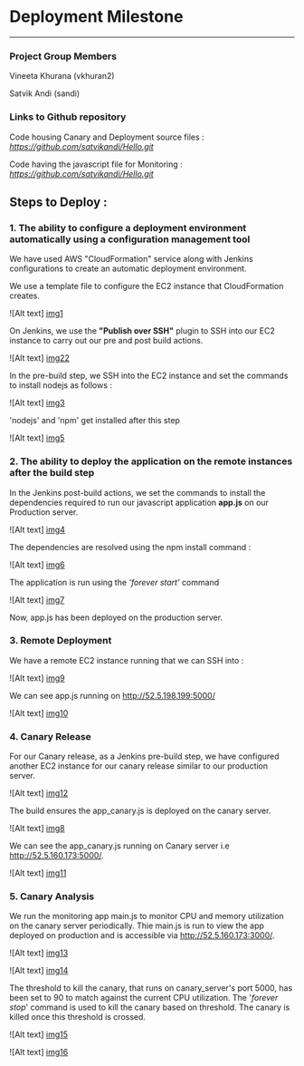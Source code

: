 # Deployment Milestone
---------------------------------------------------------------------------------------------

### Project Group Members 

Vineeta Khurana (vkhuran2)

Satvik Andi (sandi)

### Links to Github repository

Code housing Canary and Deployment source files : *https://github.com/satvikandi/Hello.git*

Code having the javascript file for Monitoring :  *https://github.com/satvikandi/Hello.git*


## Steps to Deploy :

### 1. The ability to configure a deployment environment automatically using a configuration management tool

We have used AWS "CloudFormation" service along with Jenkins configurations to create an automatic deployment environment. 

We use a template file to configure the EC2 instance that CloudFormation creates. 

![Alt text] [img1] 

On Jenkins, we use the **"Publish over SSH"** plugin to SSH into our EC2 instance to carry out our pre and post build actions.

![Alt text] [img22] 

In the pre-build step, we SSH into the EC2 instance and set the commands to install nodejs as follows :

![Alt text] [img3]

'nodejs' and 'npm' get installed after this step

![Alt text] [img5]


### 2. The ability to deploy the application on the remote instances after the build step

In the Jenkins post-build actions, we set the commands to install the dependencies required to run our javascript application **app.js** on our Production server.

![Alt text] [img4]

The dependencies are resolved using the npm install command :

![Alt text] [img6]

The application is run using the *'forever start'* command

![Alt text] [img7]

Now, app.js has been deployed on the production server.


### 3. Remote Deployment

We have a remote EC2 instance running that we can SSH into :

![Alt text] [img9]

We can see app.js running on http://52.5.198.199:5000/

![Alt text] [img10]

### 4. Canary Release

For our Canary release, as a Jenkins pre-build step, we have configured another EC2 instance for our canary release similar to our production server.

![Alt text] [img12]

The build ensures the app_canary.js is deployed on the canary server.

![Alt text] [img8]

We can see the app_canary.js running on Canary server i.e http://52.5.160.173:5000/.

![Alt text] [img11]

### 5. Canary Analysis

We run the monitoring app main.js to monitor CPU and memory utilization on the canary server periodically. Thie main.js is run to view the app deployed on production and is accessible via http://52.5.160.173:3000/.

![Alt text] [img13]

![Alt text] [img14]

The threshold to kill the canary, that runs on canary_server's port 5000, has been set to 90 to match against the current CPU utilization. The '*forever stop*' command is used to kill the canary based on threshold. The canary is killed once this threshold is crossed.

![Alt text] [img15]

![Alt text] [img16]

[img1]: ./Images/cloud_form_create.PNG 
[img22]: ./Images/publish_ssh1.PNG
[img3]: ./Images/pre_build.PNG
[img4]: ./Images/post_build.PNG
[img5]: ./Images/nodejs_conop.PNG
[img6]: ./Images/npm_conop.PNG
[img7]: ./Images/forever_conop.PNG
[img8]: ./Images/Canary_build.PNG
[img9]: ./Images/ec2_instances.PNG
[img10]: ./Images/prod_server.PNG
[img11]: ./Images/canary_server.PNG
[img12]: ./Images/canary_prebuild.PNG
[img13]: ./Images/node_main.PNG
[img14]: ./Images/canary_port.PNG
[img16]: ./Images/canary_killed.PNG
[img15]: ./Images/canary_limit.PNG
